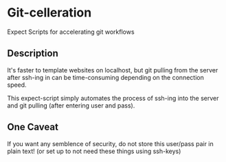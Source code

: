 Git-celleration
===============

Expect Scripts for accelerating git workflows


## Description

It's faster to template websites on localhost, but git pulling from the server after ssh-ing in can be time-consuming depending on the connection speed.

This expect-script simply automates the process of ssh-ing into the server and git pulling (after entering user and pass).


## One Caveat
If you want any semblence of security, do not store this user/pass pair in plain text! (or set up to not need these things using ssh-keys)
